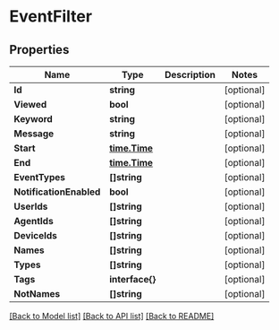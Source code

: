# EventFilter

## Properties

Name | Type | Description | Notes
------------ | ------------- | ------------- | -------------
**Id** | **string** |  | [optional] 
**Viewed** | **bool** |  | [optional] 
**Keyword** | **string** |  | [optional] 
**Message** | **string** |  | [optional] 
**Start** | [**time.Time**](time.Time.md) |  | [optional] 
**End** | [**time.Time**](time.Time.md) |  | [optional] 
**EventTypes** | **[]string** |  | [optional] 
**NotificationEnabled** | **bool** |  | [optional] 
**UserIds** | **[]string** |  | [optional] 
**AgentIds** | **[]string** |  | [optional] 
**DeviceIds** | **[]string** |  | [optional] 
**Names** | **[]string** |  | [optional] 
**Types** | **[]string** |  | [optional] 
**Tags** | **interface{}** |  | [optional] 
**NotNames** | **[]string** |  | [optional] 

[[Back to Model list]](../README.md#documentation-for-models) [[Back to API list]](../README.md#documentation-for-api-endpoints) [[Back to README]](../README.md)


